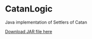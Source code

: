 # CatanLogic
Java implementation of Settlers of Catan

[Download JAR file here](https://drive.google.com/file/d/1pzHiH2Weoii8e0DI1VeyQsWXDZX0Lk0h/view?usp=sharing)
